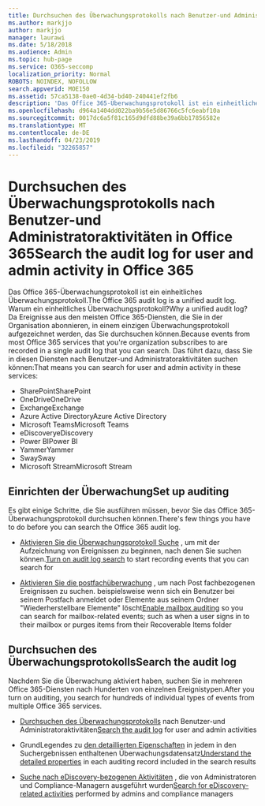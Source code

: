 ```yaml
---
title: Durchsuchen des Überwachungsprotokolls nach Benutzer-und Administratoraktivitäten in Office 365
ms.author: markjjo
author: markjjo
manager: laurawi
ms.date: 5/18/2018
ms.audience: Admin
ms.topic: hub-page
ms.service: O365-seccomp
localization_priority: Normal
ROBOTS: NOINDEX, NOFOLLOW
search.appverid: MOE150
ms.assetid: 57ca5138-0ae0-4d34-bd40-240441ef2fb6
description: 'Das Office 365-Überwachungsprotokoll ist ein einheitliches Überwachungsprotokoll. Warum ein einheitliches Überwachungsprotokoll? Da Ereignisse aus den meisten Office 365-Diensten, die Sie in der Organisation abonnieren, in einem einzigen Überwachungsprotokoll aufgezeichnet werden, das Sie durchsuchen können. Das führt dazu, dass Sie in diesen Diensten nach Benutzer-und Administratoraktivitäten suchen können:'
ms.openlocfilehash: d964a1404dd022ba9b56e5d86766c5fc6eabf10a
ms.sourcegitcommit: 0017dc6a5f81c165d9dfd88be39a6bb17856582e
ms.translationtype: MT
ms.contentlocale: de-DE
ms.lasthandoff: 04/23/2019
ms.locfileid: "32265857"
---
```

# <a name="search-the-audit-log-for-user-and-admin-activity-in-office-365"></a><span data-ttu-id="a60ec-106">Durchsuchen des Überwachungsprotokolls nach Benutzer-und Administratoraktivitäten in Office 365</span><span class="sxs-lookup"><span data-stu-id="a60ec-106">Search the audit log for user and admin activity in Office 365</span></span>

<span data-ttu-id="a60ec-107">Das Office 365-Überwachungsprotokoll ist ein einheitliches Überwachungsprotokoll.</span><span class="sxs-lookup"><span data-stu-id="a60ec-107">The Office 365 audit log is a unified audit log.</span></span> <span data-ttu-id="a60ec-108">Warum ein einheitliches Überwachungsprotokoll?</span><span class="sxs-lookup"><span data-stu-id="a60ec-108">Why a unified audit log?</span></span> <span data-ttu-id="a60ec-109">Da Ereignisse aus den meisten Office 365-Diensten, die Sie in der Organisation abonnieren, in einem einzigen Überwachungsprotokoll aufgezeichnet werden, das Sie durchsuchen können.</span><span class="sxs-lookup"><span data-stu-id="a60ec-109">Because events from most Office 365 services that you're organization subscribes to are recorded in a single audit log that you can search.</span></span> <span data-ttu-id="a60ec-110">Das führt dazu, dass Sie in diesen Diensten nach Benutzer-und Administratoraktivitäten suchen können:</span><span class="sxs-lookup"><span data-stu-id="a60ec-110">That means you can search for user and admin activity in these services:</span></span> 
  
- <span data-ttu-id="a60ec-111">SharePoint</span><span class="sxs-lookup"><span data-stu-id="a60ec-111">SharePoint</span></span>
- <span data-ttu-id="a60ec-112">OneDrive</span><span class="sxs-lookup"><span data-stu-id="a60ec-112">OneDrive</span></span>
- <span data-ttu-id="a60ec-113">Exchange</span><span class="sxs-lookup"><span data-stu-id="a60ec-113">Exchange</span></span>
- <span data-ttu-id="a60ec-114">Azure Active Directory</span><span class="sxs-lookup"><span data-stu-id="a60ec-114">Azure Active Directory</span></span>
- <span data-ttu-id="a60ec-115">Microsoft Teams</span><span class="sxs-lookup"><span data-stu-id="a60ec-115">Microsoft Teams</span></span>
- <span data-ttu-id="a60ec-116">eDiscovery</span><span class="sxs-lookup"><span data-stu-id="a60ec-116">eDiscovery</span></span>
- <span data-ttu-id="a60ec-117">Power BI</span><span class="sxs-lookup"><span data-stu-id="a60ec-117">Power BI</span></span>
- <span data-ttu-id="a60ec-118">Yammer</span><span class="sxs-lookup"><span data-stu-id="a60ec-118">Yammer</span></span>
- <span data-ttu-id="a60ec-119">Sway</span><span class="sxs-lookup"><span data-stu-id="a60ec-119">Sway</span></span>
- <span data-ttu-id="a60ec-120">Microsoft Stream</span><span class="sxs-lookup"><span data-stu-id="a60ec-120">Microsoft Stream</span></span>
   
 ## <a name="set-up-auditing"></a><span data-ttu-id="a60ec-121">Einrichten der Überwachung</span><span class="sxs-lookup"><span data-stu-id="a60ec-121">Set up auditing</span></span>
  
<span data-ttu-id="a60ec-122">Es gibt einige Schritte, die Sie ausführen müssen, bevor Sie das Office 365-Überwachungsprotokoll durchsuchen können.</span><span class="sxs-lookup"><span data-stu-id="a60ec-122">There's few things you have to do before you can search the Office 365 audit log.</span></span>
  
- <span data-ttu-id="a60ec-123">[Aktivieren Sie die Überwachungsprotokoll Suche](turn-audit-log-search-on-or-off.md) , um mit der Aufzeichnung von Ereignissen zu beginnen, nach denen Sie suchen können.</span><span class="sxs-lookup"><span data-stu-id="a60ec-123">[Turn on audit log search](turn-audit-log-search-on-or-off.md) to start recording events that you can search for</span></span> 
    
- <span data-ttu-id="a60ec-124">[Aktivieren Sie die postfachüberwachung](enable-mailbox-auditing.md) , um nach Post fachbezogenen Ereignissen zu suchen. beispielsweise wenn sich ein Benutzer bei seinem Postfach anmeldet oder Elemente aus seinem Ordner "Wiederherstellbare Elemente" löscht</span><span class="sxs-lookup"><span data-stu-id="a60ec-124">[Enable mailbox auditing](enable-mailbox-auditing.md) so you can search for mailbox-related events; such as when a user signs in to their mailbox or purges items from their Recoverable Items folder</span></span> 
    
 ## <a name="search-the-audit-log"></a><span data-ttu-id="a60ec-125">Durchsuchen des Überwachungsprotokolls</span><span class="sxs-lookup"><span data-stu-id="a60ec-125">Search the audit log</span></span>
  
<span data-ttu-id="a60ec-126">Nachdem Sie die Überwachung aktiviert haben, suchen Sie in mehreren Office 365-Diensten nach Hunderten von einzelnen Ereignistypen.</span><span class="sxs-lookup"><span data-stu-id="a60ec-126">After you turn on auditing, you search for hundreds of individual types of events from multiple Office 365 services.</span></span>
  
- <span data-ttu-id="a60ec-127">[Durchsuchen des Überwachungsprotokolls](search-the-audit-log-in-security-and-compliance.md) nach Benutzer-und Administratoraktivitäten</span><span class="sxs-lookup"><span data-stu-id="a60ec-127">[Search the audit log](search-the-audit-log-in-security-and-compliance.md) for user and admin activities</span></span> 
    
- <span data-ttu-id="a60ec-128">GrundLegendes zu [den detaillierten Eigenschaften](detailed-properties-in-the-office-365-audit-log.md) in jedem in den Suchergebnissen enthaltenen Überwachungsdatensatz</span><span class="sxs-lookup"><span data-stu-id="a60ec-128">[Understand the detailed properties](detailed-properties-in-the-office-365-audit-log.md) in each auditing record included in the search results</span></span> 
    
- <span data-ttu-id="a60ec-129">[Suche nach eDiscovery-bezogenen Aktivitäten](search-for-ediscovery-activities-in-the-audit-log.md) , die von Administratoren und Compliance-Managern ausgeführt wurden</span><span class="sxs-lookup"><span data-stu-id="a60ec-129">[Search for eDiscovery-related activities](search-for-ediscovery-activities-in-the-audit-log.md) performed by admins and compliance managers</span></span> 
